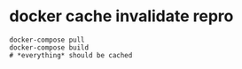 # docker cache invalidate repro

```
docker-compose pull
docker-compose build
# *everything* should be cached
```
